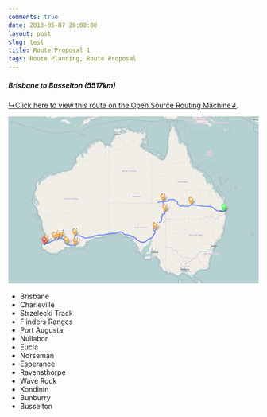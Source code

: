 ```yaml
---
comments: true
date: 2013-05-07 20:00:00
layout: post
slug: test
title: Route Proposal 1
tags: Route Planning, Route Proposal
---
```


##### Brisbane to Busselton (5517km)

[↳Click here to view this route on the Open Source Routing Machine↲](http://osrm.at/3vR).

[![Brisbane to Busselton (5517km)](/images/routes/route-1.png "Brisbane to Busselton (5517km)")](http://osrm.at/3vR)

* Brisbane
* Charleville
* Strzelecki Track
* Flinders Ranges
* Port Augusta
* Nullabor
* Eucla
* Norseman
* Esperance
* Ravensthorpe
* Wave Rock
* Kondinin
* Bunburry
* Busselton
